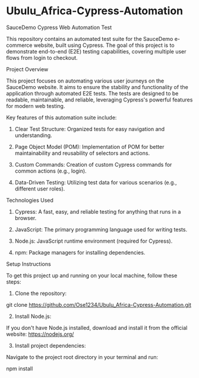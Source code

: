 # Ubulu_Africa-Cypress-Automation
SauceDemo Cypress Web Automation Test

This repository contains an automated test suite for the SauceDemo e-commerce website, built using Cypress. The goal of this project is to demonstrate end-to-end (E2E) testing capabilities, covering multiple user flows from login to checkout.


Project Overview

This project focuses on automating various user journeys on the SauceDemo website. It aims to ensure the stability and functionality of the application through automated E2E tests. The tests are designed to be readable, maintainable, and reliable, leveraging Cypress's powerful features for modern web testing.


Key features of this automation suite include:

1. Clear Test Structure: Organized tests for easy navigation and understanding.

2. Page Object Model (POM): Implementation of POM for better maintainability and reusability of selectors and actions.

3. Custom Commands: Creation of custom Cypress commands for common actions (e.g., login).

4. Data-Driven Testing: Utilizing test data for various scenarios (e.g., different user roles).

Technologies Used

1. Cypress: A fast, easy, and reliable testing for anything that runs in a browser.

2. JavaScript: The primary programming language used for writing tests.

3. Node.js: JavaScript runtime environment (required for Cypress).

4. npm: Package managers for installing dependencies.

Setup Instructions

To get this project up and running on your local machine, follow these steps:

1. Clone the repository:

git clone https://github.com/Ose1234/Ubulu_Africa-Cypress-Automation.git

2. Install Node.js:
   
If you don't have Node.js installed, download and install it from the official website: https://nodejs.org/

3. Install project dependencies:
   
Navigate to the project root directory in your terminal and run:

npm install
